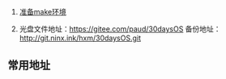 1. [准备make环境](http://blog.ninx.ink/archives/windows%E4%B8%8Bmakefile%E6%97%A0%E6%B3%95%E4%BD%BF%E7%94%A8copymkdir%E5%91%BD%E4%BB%A4%E9%97%AE%E9%A2%98%E8%A7%A3%E5%86%B3%E6%96%B9%E6%B3%95)

2. 光盘文件地址：https://gitee.com/paud/30daysOS
    备份地址：http://git.ninx.ink/hxm/30daysOS.git

## 常用地址
